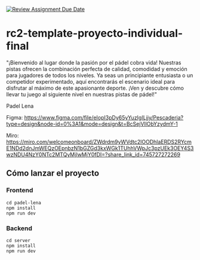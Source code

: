 [![Review Assignment Due Date](https://classroom.github.com/assets/deadline-readme-button-24ddc0f5d75046c5622901739e7c5dd533143b0c8e959d652212380cedb1ea36.svg)](https://classroom.github.com/a/xq5TwZF7)
# rc2-template-proyecto-individual-final

"¡Bienvenido al lugar donde la pasión por el pádel cobra vida! Nuestras pistas ofrecen la combinación perfecta de calidad, comodidad y emoción para jugadores de todos los niveles. Ya seas un principiante entusiasta o un competidor experimentado, aquí encontrarás el escenario ideal para disfrutar al máximo de este apasionante deporte. ¡Ven y descubre cómo llevar tu juego al siguiente nivel en nuestras pistas de pádel!"

Padel Lena


Figma: https://www.figma.com/file/eIopI3pDy65yYuzIgILjjy/Pescaderia?type=design&node-id=0%3A1&mode=design&t=BcSejVllObYzydmY-1

Miro: https://miro.com/welcomeonboard/ZWdrdm9yWVdtc2lOODhlaERDS2RYcmE1NDd2dnJmWEQzOEpnbzN1bGZGd3kxWGk1TUhhVWpJc3pzUEk3OEY4S3wzNDU4NzY0NTc2MTQyMjIwMjY0fDI=?share_link_id=745727272269


## Cómo lanzar el proyecto

### Frontend

```
cd padel-lena
npm install 
npm run dev
```

### Backend


```
cd server
npm install
npm run dev
```
